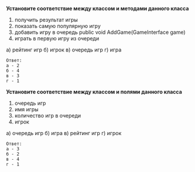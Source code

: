 
**Установите соответствие между классом и методами данного класса**
1) получить результат игры
2) показать самую популярную игру
3) добавить игру в очередь public void AddGame(GameInterface game)
4) играть в первую игру из очереди

а) рейтинг игр
б) игрок
в) очередь игр
г) игра

```
Ответ:
а - 2
б - 4
в - 3
г - 1
```

**Установите соответствие между классом и полями данного класса**
1) очередь игр
2) имя игры
3) количество игр в очереди
4) игрок

а) очередь игр
б) игра
в) рейтинг игр
г) игрок

```
Ответ:
а - 3
б - 2
в - 4
г - 1
```